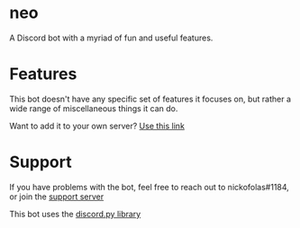 # neo
A Discord bot with a myriad of fun and useful features.

# Features
This bot doesn't have any specific set of features it focuses on, but rather a wide range of miscellaneous things it can do.

Want to add it to your own server? [Use this link](https://discordapp.com/oauth2/authorize?client_id=680863597600964679&scope=bot&permissions=1878523719)

# Support
If you have problems with the bot, feel free to reach out to nickofolas#1184, or join the [support server](https://discord.gg/tjq68yq)

This bot uses the [discord.py library](https://github.com/Rapptz/discord.py)
